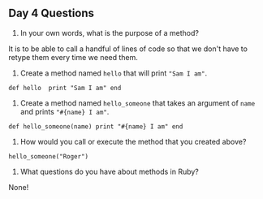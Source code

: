 ## Day 4 Questions

1. In your own words, what is the purpose of a method?

It is to be able to call a handful of lines of code so that we don't have to retype them every time we need them.

1. Create a method named `hello` that will print `"Sam I am"`.

`def hello 
  print "Sam I am"
end`

1. Create a method named `hello_someone` that takes an argument of `name` and prints `"#{name} I am"`.

`def hello_someone(name)
  print "#{name} I am"
end` 

1. How would you call or execute the method that you created above?

`hello_someone("Roger")`

1. What questions do you have about methods in Ruby?

None! 
